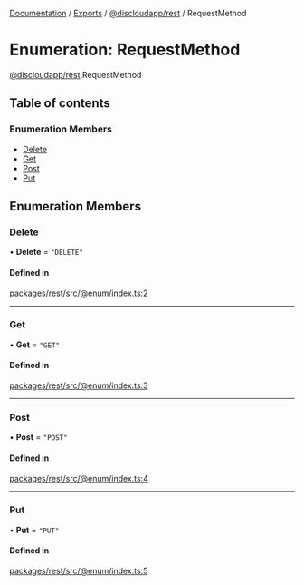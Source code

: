[Documentation](../README.md) / [Exports](../modules.md) / [@discloudapp/rest](../modules/discloudapp_rest.md) / RequestMethod

# Enumeration: RequestMethod

[@discloudapp/rest](../modules/discloudapp_rest.md).RequestMethod

## Table of contents

### Enumeration Members

- [Delete](discloudapp_rest.RequestMethod.md#delete)
- [Get](discloudapp_rest.RequestMethod.md#get)
- [Post](discloudapp_rest.RequestMethod.md#post)
- [Put](discloudapp_rest.RequestMethod.md#put)

## Enumeration Members

### Delete

• **Delete** = ``"DELETE"``

#### Defined in

[packages/rest/src/@enum/index.ts:2](https://github.com/discloud/discloud.app/blob/62751fe/packages/rest/src/@enum/index.ts#L2)

___

### Get

• **Get** = ``"GET"``

#### Defined in

[packages/rest/src/@enum/index.ts:3](https://github.com/discloud/discloud.app/blob/62751fe/packages/rest/src/@enum/index.ts#L3)

___

### Post

• **Post** = ``"POST"``

#### Defined in

[packages/rest/src/@enum/index.ts:4](https://github.com/discloud/discloud.app/blob/62751fe/packages/rest/src/@enum/index.ts#L4)

___

### Put

• **Put** = ``"PUT"``

#### Defined in

[packages/rest/src/@enum/index.ts:5](https://github.com/discloud/discloud.app/blob/62751fe/packages/rest/src/@enum/index.ts#L5)

